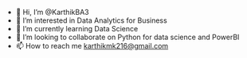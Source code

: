 - 👋 Hi, I’m @KarthikBA3
- 👀 I’m interested in Data Analytics for Business
- 🌱 I’m currently learning Data Science
- 💞️ I’m looking to collaborate on Python for data science and PowerBI
- 📫 How to reach me karthikmk216@gmail.com

<!---
KarthikBA3/KarthikBA3 is a ✨ special ✨ repository because its `README.md` (this file) appears on your GitHub profile.
You can click the Preview link to take a look at your changes.
--->
